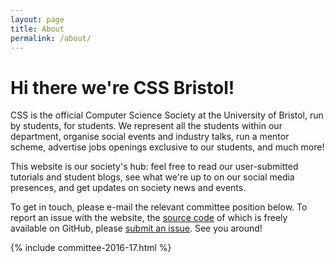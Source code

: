 ```yaml
---
layout: page
title: About
permalink: /about/
---
```


# Hi there we're CSS Bristol!

CSS is the official Computer Science Society at the University of Bristol, run by students, for students. We represent all the students within our department, organise social events and industry talks, run a mentor scheme, advertise jobs openings exclusive to our students, and much more!

This website is our society's hub: feel free to read our user-submitted tutorials and student blogs, see what we're up to on our social media presences, and get updates on society news and events.

To get in touch, please e-mail the relevant committee position below. To report an issue with the website, the [source code](https://github.com/cssbristol/cssbristol.github.io) of which is freely available on GitHub, please [submit an issue](https://github.com/cssbristol/cssbristol.github.io/issues). See you around!

{% include committee-2016-17.html %}
